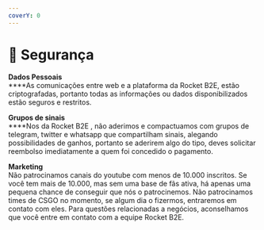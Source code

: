 ```yaml
---
coverY: 0
---
```


# 🔐 Segurança

**Dados Pessoais**\
****As comunicações entre web e a plataforma da Rocket B2E, estão criptografadas, portanto todas as informações ou dados disponibilizados estão seguros e restritos.

**Grupos de sinais**\
****Nos da Rocket B2E , não aderimos e compactuamos com grupos de telegram, twitter e whatsapp que compartilham sinais, alegando possibilidades de ganhos, portanto se aderirem algo do tipo, deves solicitar reembolso imediatamente a quem foi concedido o pagamento.

**Marketing**\
Não patrocinamos canais do youtube com menos de 10.000 inscritos. Se você tem mais de 10.000, mas sem uma base de fãs ativa, há apenas uma pequena chance de conseguir que nós o patrocinemos. Não patrocinamos times de CSGO no momento, se algum dia o fizermos, entraremos em contato com eles. Para questões relacionadas a negócios, aconselhamos que você entre em contato com a equipe Rocket B2E.

